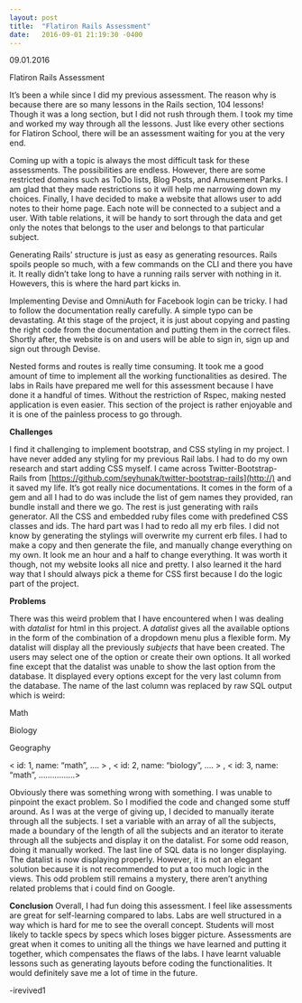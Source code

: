 ```yaml
---
layout: post
title:  "Flatiron Rails Assessment"
date:   2016-09-01 21:19:30 -0400
---
```



09.01.2016

Flatiron Rails Assessment

It’s been a while since I did my previous assessment.  The reason why is because there are so many lessons in the Rails section, 104 lessons!  Though it was a long section, but I did not rush through them.  I took my time and worked my way through all the lessons.  Just like every other sections for Flatiron School, there will be an assessment waiting for you at the very end.

Coming up with a topic is always the most difficult task for these assessments.  The possibilities are endless.  However, there are some restricted domains such as ToDo lists, Blog Posts, and Amusement Parks.  I am glad that they made restrictions so it will help me narrowing down my choices.  Finally, I have decided to make a website that allows user to add notes to their home page.  Each note will be connected to a subject and a user.  With table relations, it will be handy to sort through the data and get only the notes that belongs to the user and belongs to that particular subject.

Generating Rails’ structure is just as easy as generating resources.  Rails spoils people so much, with a few commands on the CLI and there you have it.  It really didn’t take long to have a running rails server with nothing in it.  Howevers, this is where the hard part kicks in.  

Implementing Devise and OmniAuth for Facebook login can be tricky.  I had to follow the documentation really carefully.  A simple typo can be devastating.  At this stage of the project, it is just about copying and pasting the right code from the documentation and putting them in the correct files.  Shortly after, the website is on and users will be able to sign in, sign up and sign out through Devise.  

Nested forms and routes is really time consuming.  It took me a good amount of time to implement all the working functionalities as desired.  The labs in Rails have prepared me well for this assessment because I have done it a handful of times.  Without the restriction of Rspec, making nested application is even easier.  This section of the project is rather enjoyable and it is one of the painless process to go through.

**Challenges**

I find it challenging to implement bootstrap, and CSS styling in my project.  I have never added any styling for my previous Rail labs.  I had to do my own research and start adding CSS myself.  I came across Twitter-Bootstrap-Rails from [https://github.com/seyhunak/twitter-bootstrap-rails](http://) and it saved my life.  It’s got really nice documentations.  It comes in the form of a gem and all I had to do was include the list of gem names they provided, ran bundle install and there we go.  The rest is just generating with rails generator.  All the CSS and embedded ruby files come with predefined CSS classes and ids.  The hard part was I had to redo all my erb files.  I did not know by generating the stylings will overwrite my current erb files.  I had to make a copy and then generate the file, and manually change everything on my own.  It look me an hour and a half to change everything.  It was worth it though, not my website looks all nice and pretty.  I also learned it the hard way that I should always pick a theme for CSS first because I do the logic part of the project.

**Problems**

There was this weird problem that I have encountered when I was dealing with *datalist* for html in this project.  A *datalist* gives all the available options in the form of the combination of a dropdown menu plus a flexible form.  My datalist will display all the previously *subjects* that have been created.  The users may select one of the option or create their own options.  It all worked fine except that the datalist was unable to show the last option from the database.  It displayed every options except for the very last column from the database.  The name of the last column was replaced by raw SQL output which is weird:

Math

Biology

Geography

< id: 1, name: “math”, …. > , < id: 2, name: “biology”, …. > , < id: 3, name: “math”, …………….>

Obviously there was something wrong with something.  I was unable to pinpoint the exact problem.  So I modified the code and changed some stuff around.  As I was at the verge of giving up, I decided to manually iterate through all the subjects.  I set a variable with an array of all the subjects, made a boundary of the length of all the subjects and an iterator to iterate through all the subjects and display it on the datalist.  For some odd reason, doing it manually worked.  The last line of SQL data is no longer displaying.  The datalist is now displaying properly.  However, it is not an elegant solution because it is not recommended to put a too much logic in the views.  This odd problem still remains a mystery, there aren’t anything related problems that i could find on Google.

**Conclusion**
Overall, I had fun doing this assessment.  I feel like assessments are great for self-learning compared to labs.  Labs are well structured in a way which is hard for me to see the overall concept.  Students will most likely to tackle specs by specs which loses bigger picture.  Assessments are great when it comes to uniting all the things we have learned and putting it together, which compensates the flaws of the labs.  I have learnt valuable lessons such as generating layouts before coding the functionalities.  It would definitely save me a lot of time in the future.

-irevived1
